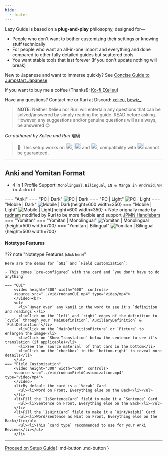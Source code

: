 ```yaml
---
hide:
  - footer
---
```


Lazy Guide is based on a **plug-and-play** philosophy, designed for—

- People who don't want to bother customizing their settings or knowing stuff technically
- For people who want an all-in-one import and everything and done compared to other fully detailed guides but scattered tools
- You want stable tools that last forever (If you don't update nothing will break)

New to Japanese and want to immerse quickly? See [Concise Guide to Jumpstart Japanese](conciseGuideToJumpstartJP.md)

If you want to buy me a coffee (Thanks!): [Ko-fi (Xelieu)](https://ko-fi.com/xelieu)

Have any questions? Contact me or Ruri at Discord: [xelieu](https://www.discordapp.com/users/719459399168426054), [bewiz_]()
> **NOTE**: Neither Xelieu nor Ruri will entertain any questions that can be solved/answered by simply reading the guide. READ before asking. However, any suggestions and/or genuine questions will as always, be answered 😊


*Co-authored by Xelieu and Ruri* 瑠璃

> 📢: This setup works on <img src="../img/windows.png" height="20px" width="20px" alt="Windows"/>, <img src="../img/linux.png" height="20px" width="20px" alt="Linux"/> and <img src="../img/android.png" height="20px" width="20px" alt="Android"/>, compatibility with <img src="../img/macos.png" height="20px" width="20px" alt="MacOS"/> cannot be guaranteed.

---

## Anki and Yomitan Format

- 4 in 1 Profile Support: `Monolingual`, `Bilingual`, `LN & Manga in Android`, `VN in Android`

=== "Anki"
    === "PC | Dark"
        ![PC | Dark](../img/rudnamNoteDark.png)
    === "PC | Light"
        ![PC | Light](../img/rudnamNoteLight.png)
    === "Mobile | Dark"
        ![Mobile | Dark](../img/rudnamNoteDarkMobile.png){height=600 width=350}
    === "Mobile | Light"
        ![Mobile | Light](../img/rudnamNoteLightMobile.png){height=600 width=350}
    > Note orignally made by [rudnam](https://github.com/rudnam) modified by Ruri to be more flexible and support [JPMN Handlebars](https://arbyste.github.io/jp-mining-note-prerelease/jpmnhandlebars/)
=== "Yomitan"
    === "Yomitan | Monolingual"
        ![Yomitan | Monolingual](../img/yomitanMonolingual.png){height=500 width=700}
    === "Yomitan | Bilingual"
        ![Yomitan | Bilingual](../img/yomitanBilingual.png){height=500 width=700}


#### Notetype Features

??? note "Notetype Features <small>(click here)</small>"

    Here are the demos for `GUI` and `Field Customization`:

    - This comes `pre-configured` with the card and `you don't have to do anything`

    === "GUI"
        <video height="300" width="600"  controls>
        <source src="../vid/rudnamGUI.mp4" type="video/mp4">
        </video><br>
        <ul>
          <li>`Hover over` any kanji in the word to see it's `definition and readings`</li>
          <li>Click on the `left` and `right` edges of the definition to `cycle` through your `MainDefinition`,`AuxiliaryDefinition` & `FullDefinition`</li>
          <li>Click on the `MainDefinitionPicture` or `Picture` to enlargen the image</li>
          <li>Click on `Show Translation` below the sentence to see it's translation (if applicable)</li>
          <li>See the `source material` of that card in the bottom</li>
          <li>Click on the `checkbox` in the `bottom-right` to reveal more details</li>
        </ul>
    === "Field Customization"
        <video height="300" width="600"  controls>
        <source src="../vid/rudnamFieldCustomization.mp4" type="video/mp4">
        </video>
        <li>By default the card is a `Vocab` Card
          <ul><li>Word on Front, Everything else on the Back</li></ul>
        </li>
        <li>Fill the `IsSentenceCard` field to make it a `Sentence` Card
          <ul><li>Sentence on Front, Everything else on the Back</li></ul>
        </li>
        <li>Fill the `IsHintCard` field to make it a `Hint/Kaishi` Card
          <ul><li>Word/Sentence as Hint on Front, Everything else on the Back</li></ul>
          <ul><li>This `card type` recommended to use for your Anki Reviews</li></ul>
        </li>
---

[Proceed on Setup Guide](setup.md){ .md-button .md-button }
